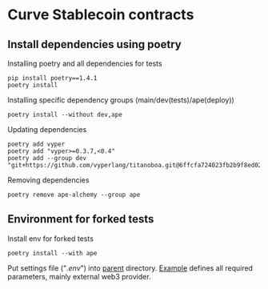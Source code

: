 # Curve Stablecoin contracts

## Install dependencies using poetry

Installing poetry and all dependencies for tests

```shell
pip install poetry==1.4.1
poetry install
```

Installing specific dependency groups (main/dev(tests)/ape(deploy))

```shell
poetry install --without dev,ape
```

Updating dependencies

```shell
poetry add vyper
poetry add "vyper>=0.3.7,<0.4"
poetry add --group dev "git+https://github.com/vyperlang/titanoboa.git@6ffcfa724023fb2b9f8ed02221c8bcbf4511712c"
```

Removing dependencies
```shell
poetry remove ape-alchemy --group ape
```

## Environment for forked tests

Install env for forked tests
```shell
poetry install --with ape
```

Put settings file ("_.env_") into [parent](/) directory.
[Example](/.env.example) defines all required parameters, mainly 
external web3 provider.